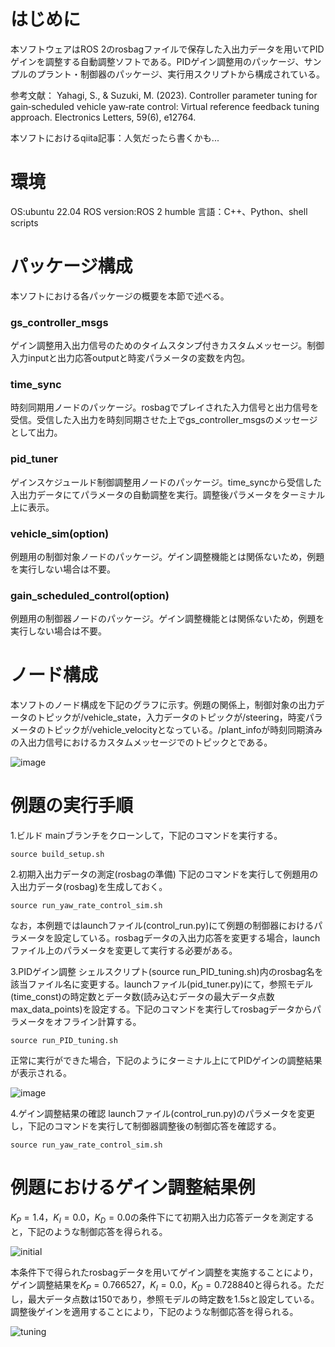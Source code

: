 # はじめに
本ソフトウェアはROS 2のrosbagファイルで保存した入出力データを用いてPIDゲインを調整する自動調整ソフトである。PIDゲイン調整用のパッケージ、サンプルのプラント・制御器のパッケージ、実行用スクリプトから構成されている。

参考文献：
Yahagi, S., & Suzuki, M. (2023). Controller parameter tuning for gain‐scheduled vehicle yaw‐rate control: Virtual reference feedback tuning approach. Electronics Letters, 59(6), e12764.

本ソフトにおけるqiita記事：人気だったら書くかも...

# 環境
OS:ubuntu 22.04
ROS version:ROS 2 humble
言語：C++、Python、shell scripts

# パッケージ構成
本ソフトにおける各パッケージの概要を本節で述べる。

### gs_controller_msgs
ゲイン調整用入出力信号のためのタイムスタンプ付きカスタムメッセージ。制御入力inputと出力応答outputと時変パラメータの変数を内包。

### time_sync
時刻同期用ノードのパッケージ。rosbagでプレイされた入力信号と出力信号を受信。受信した入出力を時刻同期させた上でgs_controller_msgsのメッセージとして出力。

### pid_tuner
ゲインスケジュールド制御調整用ノードのパッケージ。time_syncから受信した入出力データにてパラメータの自動調整を実行。調整後パラメータをターミナル上に表示。

### vehicle_sim(option)
例題用の制御対象ノードのパッケージ。ゲイン調整機能とは関係ないため，例題を実行しない場合は不要。

### gain_scheduled_control(option)
例題用の制御器ノードのパッケージ。ゲイン調整機能とは関係ないため，例題を実行しない場合は不要。

# ノード構成
本ソフトのノード構成を下記のグラフに示す。例題の関係上，制御対象の出力データのトピックが/vehicle_state，入力データのトピックが/steering，時変パラメータのトピックが/vehicle_velocityとなっている。/plant_infoが時刻同期済みの入出力信号におけるカスタムメッセージでのトピックとである。

![image](https://github.com/user-attachments/assets/a2f99119-950f-41d9-8c8c-743cd2624623)

# 例題の実行手順
1.ビルド
mainブランチをクローンして，下記のコマンドを実行する。

```
source build_setup.sh
```

2.初期入出力データの測定(rosbagの準備)
下記のコマンドを実行して例題用の入出力データ(rosbag)を生成しておく。

```
source run_yaw_rate_control_sim.sh
```

なお，本例題ではlaunchファイル(control_run.py)にて例題の制御器におけるパラメータを設定している。rosbagデータの入出力応答を変更する場合，launchファイル上のパラメータを変更して実行する必要がある。

3.PIDゲイン調整
シェルスクリプト(source run_PID_tuning.sh)内のrosbag名を該当ファイル名に変更する。launchファイル(pid_tuner.py)にて，参照モデル(time_const)の時定数とデータ数(読み込むデータの最大データ点数max_data_points)を設定する。下記のコマンドを実行してrosbagデータからパラメータをオフライン計算する。

```
source run_PID_tuning.sh
```

正常に実行ができた場合，下記のようにターミナル上にてPIDゲインの調整結果が表示される。

![image](https://github.com/user-attachments/assets/d9c1ddda-652b-4fde-a910-6ce80427cce9)

4.ゲイン調整結果の確認
launchファイル(control_run.py)のパラメータを変更し，下記のコマンドを実行して制御器調整後の制御応答を確認する。

```
source run_yaw_rate_control_sim.sh
```

# 例題におけるゲイン調整結果例
$`K_{P}=1.4`$，$`K_{I}=0.0`$，$`K_{D}=0.0`$の条件下にて初期入出力応答データを測定すると，下記のような制御応答を得られる。

![initial](https://github.com/KariControl/ROS2_PID_AutoTuning_VRFT/assets/118587431/6c28fdab-cd2b-4040-97ab-78a99d73f2da)
         
本条件下で得られたrosbagデータを用いてゲイン調整を実施することにより，ゲイン調整結果を$`K_{P}=0.766527`$，$`K_{I}=0.0`$，$`K_{D}=0.728840`$と得られる。ただし，最大データ点数は150であり，参照モデルの時定数を1.5sと設定している。調整後ゲインを適用することにより，下記のような制御応答を得られる。

![tuning](https://github.com/KariControl/ROS2_PID_AutoTuning_VRFT/assets/118587431/6937cf45-48da-43f7-8ee2-963d763a00a5)
